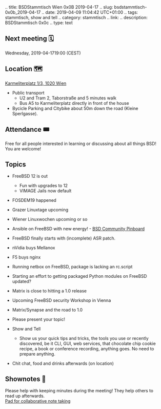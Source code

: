 .. title: BSDStammtisch Wien 0x0B 2019-04-17
.. slug: bsdstammtisch-0x0b_2019-04-17
.. date: 2019-04-09 11:04:42 UTC+01:00
.. tags: stammtisch, show and tell
.. category: stammtisch
.. link: 
.. description: BSDStammtisch 0x0c
.. type: text


## Next meeting 🗓
Wednesday, 2019-04-1719:00 (CEST)

## Location 🗺
[Karmeliterplatz 1/3, 1020 Wien](https://www.openstreetmap.org/node/1691724992#map=19/48.21550/16.37987)
- Public transport
    - U2 and Tram 2, Taborstraße and 5 minutes walk
    - Bus A5 to Karmeliterplatz directly in front of the house
- Bycicle Parking and Citybike about 50m down the road (Kleine Sperlgasse).


## Attendance 🎟
Free for all people interested in learning or discussing about all things BSD! You are welcome!


## Topics
- FreeBSD 12 is out
    - Fun with upgrades to 12
    - VIMAGE Jails now default
- FOSDEM19 happened
- Grazer Linuxtage upcoming
- Wiener Linuxwochen upcoming or so
- Ansible on FreeBSD with new energy! - [BSD Community Pinboard](https://github.com/ansible/community/issues/430)
- FreeBSD finally starts with (incomplete) ASR patch.
- nVidia buys Mellanox
- F5 buys nginx
- Running netbox on FreeBSD, package is lacking an rc.script
- Starting an effort to getting packaged Python modules on FreeBSD updated?
- Matrix is close to hitting a 1.0 release
- Upcoming FreeBSD security Workshop in Vienna
- Matrix/Synapse and the road to 1.0

- Please present your topic!
- Show and Tell
	- Show us your quick tips and tricks, the tools you use or recently discovered, be it CLI, GUI, web services, that chocolate chip cookie recipe, a book or conference recording, anything goes. No need to prepare anything.
- Chit chat, food and drinks afterwards (on location)


## Shownotes 📝
Please help with keeping minutes during the meeting! They help others to read up afterwards.  
[Pad for collaborative note taking](https://pads.c3w.at/code/#/2/code/edit/oAznk1j6U+DnNwX9l0jxrrJm/)
